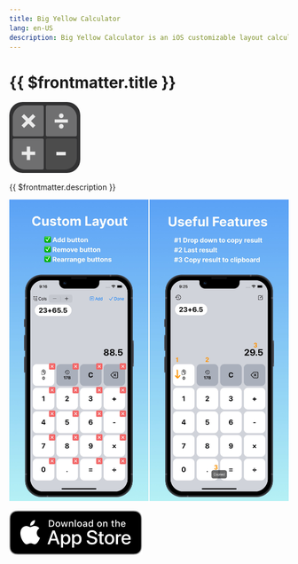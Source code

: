 ```yaml
---
title: Big Yellow Calculator
lang: en-US
description: Big Yellow Calculator is an iOS customizable layout calculator.
---
```


# {{ $frontmatter.title }}

<p />

<img src="/images/big-yellow-calculator-app-icon.png" style="width: 128px; border-radius: 24px;">

{{ $frontmatter.description }}

![Big Yellow Calculator screenshots](assets/783f8eb8458d0569796fc95ef0b062e10461ae7f9a6ae2c0ea9ccca3b2518a7c.jpeg)

[![Download on the App Store](./assets/Download_on_the_App_Store_Badge_US-UK_RGB_blk_092917.svg)](https://apps.apple.com/us/app/customizable-calculator/id6446835863)

